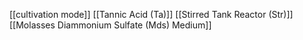 [[cultivation mode]]
[[Tannic Acid (Ta)]]
[[Stirred Tank Reactor (Str)]]
[[Molasses Diammonium Sulfate (Mds) Medium]]
